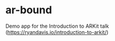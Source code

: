 # ar-bound
Demo app for the Introduction to ARKit talk (https://ryandavis.io/introduction-to-arkit/)

